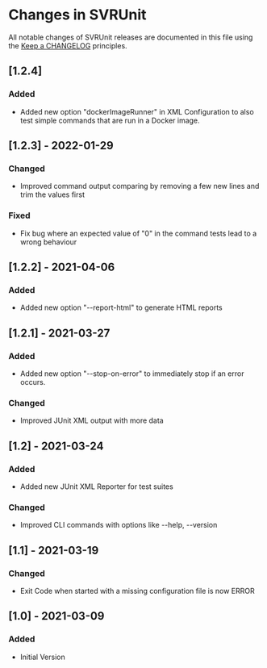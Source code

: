 # Changes in SVRUnit

All notable changes of SVRUnit releases are documented in this file
using the [Keep a CHANGELOG](https://keepachangelog.com/) principles.


## [1.2.4]

### Added
- Added new option "dockerImageRunner" in XML Configuration to also test simple commands that are run in a Docker image.


## [1.2.3] - 2022-01-29

### Changed
- Improved command output comparing by removing a few new lines and trim the values first

### Fixed
- Fix bug where an expected value of "0" in the command tests lead to a wrong behaviour


## [1.2.2] - 2021-04-06

### Added
- Added new option "--report-html" to generate HTML reports


## [1.2.1] - 2021-03-27

### Added
- Added new option "--stop-on-error" to immediately stop if an error occurs.

### Changed
- Improved JUnit XML output with more data


## [1.2] - 2021-03-24

### Added
- Added new JUnit XML Reporter for test suites

### Changed
- Improved CLI commands with options like --help, --version


## [1.1] - 2021-03-19

### Changed
- Exit Code when started with a missing configuration file is now ERROR


## [1.0] - 2021-03-09

### Added
- Initial Version
